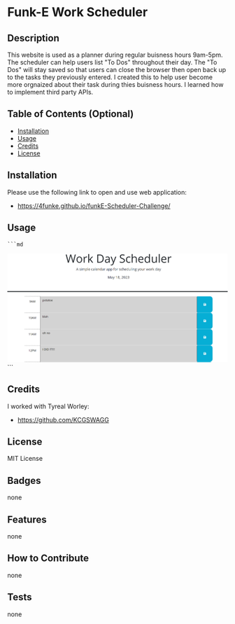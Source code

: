 # Funk-E Work Scheduler

## Description

This website is used as a planner during regular buisness hours 9am-5pm. The scheduler can help users list "To Dos" throughout their day. The "To Dos" will stay saved so that users can close the browser then open back up to the tasks they previously entered. I created this to help user become more orgnaized about their task during thies buisness hours. I learned how to implement third party APIs.

## Table of Contents (Optional)

- [Installation](#installation)
- [Usage](#usage)
- [Credits](#credits)
- [License](#license)

## Installation

Please use the following link to open and use web application:

- https://4funke.github.io/funkE-Scheduler-Challenge/

## Usage

    ```md
![alt text](./assets/challenge-scheduler.png)
    ```

## Credits

I worked with Tyreal Worley:

- https://github.com/KCGSWAGG

## License

MIT License

## Badges

none

## Features

none

## How to Contribute

none

## Tests

none